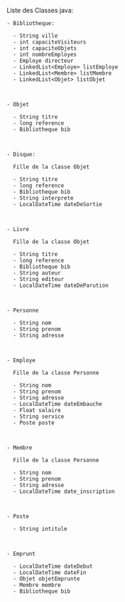 


Liste des Classes java:



	- Bibliotheque:
	
	  - String ville
	  - int capaciteVisiteurs
	  - int capaciteObjets
	  - int nombreEmployes
	  - Employe directeur
	  - LinkedList<Employe> listEmploye
	  - LinkedList<Membre> listMembre
	  - LinkedList<Objet> listObjet



	- Objet

	  - String titre
	  - long reference
	  - Bibliotheque bib



	- Disque:
	
	  Fille de la classe Objet
	  
	  - String titre
	  - long reference
	  - Bibliotheque bib
	  - String interprete
	  - LocalDateTime dateDeSortie



	- Livre

	  Fille de la classe Objet

	  - String titre
	  - long reference
	  - Bibliotheque bib
	  - String auteur
	  - String editeur
	  - LocalDateTime dateDeParution



	- Personne

	  - String nom
	  - String prenom
	  - String adresse



	- Employe

	  Fille de la classe Personne
	  
	  - String nom
	  - String prenom
	  - String adresse
	  - LocalDateTime dateEmbauche
	  - Float salaire
	  - String service
	  - Poste poste



	- Membre

	  Fille de la classe Personne

	  - String nom
	  - String prenom
	  - String adresse
	  - LocalDateTime date_inscription



	- Poste

	  - String intitule



	- Emprunt

	  - LocalDateTime dateDebut
	  - LocalDateTime dateFin
	  - Objet objetEmprunte
	  - Membre membre
	  - Bibliotheque bib
	  